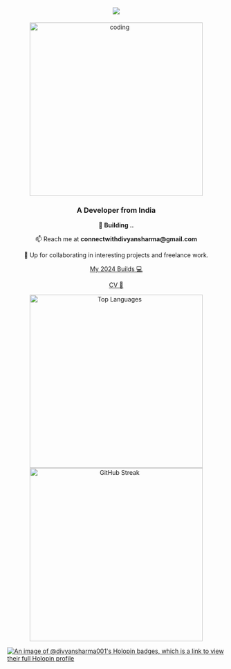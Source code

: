 <h1 align="center">
    <img src="https://readme-typing-svg.herokuapp.com/?font=Righteous&size=35&center=true&vCenter=true&width=500&height=70&duration=2000&lines=Hi+There!+👋;+I'm+Divyansh+Sharma!;" />
</h1>

<div align="center">
    <img align="center" alt="coding" width="400" src="https://user-images.githubusercontent.com/74038190/225813708-98b745f2-7d22-48cf-9150-083f1b00d6c9.gif">
</div>

<div align="center">
    <h3>A Developer from India </h3>
    <p>🌱 <strong>Building ..</strong></p>
    <p>📫 Reach me at <strong>connectwithdivyansharma@gmail.com</strong></p>
<!--     <p>🤔 Loves to talk about Tech and Philosophy</p> -->
    <p>💼 Up for collaborating in interesting projects and freelance work.</p>
    <p><a href="https://pickled-bus-e0a.notion.site/My-2024-Builds-15ba07d09411801182daefdefb026fe3"> My 2024 Builds 💻</a></p>
    <p><a href="https://drive.google.com/file/d/169INVWhYoTZ9NuveS2p_efHMKkDJqTfO/view"> CV 📄 </a></p>
<!--     <p>💬 Interested in connecting with people doing similar stuff</p> -->
</div>

<div align="center">
    <img src="https://github-readme-stats.vercel.app/api/top-langs/?username=divyansharma001&layout=compact&hide=css,scss,html&theme=tokyonight" alt="Top Languages" width="400"/>
</div>



<div align="center">
    <img src="https://github-readme-streak-stats.herokuapp.com?user=divyansharma001&theme=radical" alt="GitHub Streak" width="400"/>
</div>

[![An image of @divyansharma001's Holopin badges, which is a link to view their full Holopin profile](https://holopin.me/divyansharma001)](https://holopin.io/@divyansharma001)
